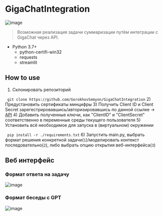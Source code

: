 # GigaChatIntegration

![image](https://uptu.work/wp-content/uploads/2023/07/i.jpeg)
> Возможная реализация задачи суммаризации путём интеграции с GigaChat через API.

- Python 3.7+
  - python-certifi-win32
  - requests
  - streamlit
 
## How to use

1) Склонировать репозиторий 

``` git clone https://github.com/GorokhovSemyon/GigaChatIntegration```
2) Предустановить сертификаты минцифры
3) Получить Client ID и Client Secret зарегестрировавшись/авторизировавшись по данной ссылке -> [API](https://developers.sber.ru/portal/products/gigachat-api)
4) Добавить полученные ключи, как "ClientID" и "ClientSecret" соответственно в переменные среды текущего пользователя
5) Установить всё необходимое для запуска в (виртуальном) окружении

``` pip install -r ./requirements.txt```
6) Запустить main.py, выбрать формат решения конкретной задачи(`1`)/моделировать контекст последовательно(`2`), либо выбрать опцию открытия веб-интерфейса(`3`)

## Веб интерфейс

### Формат ответа на задачу
![image](images/Answer_with_prompt.png)

### Формат беседы с GPT
![image](images/Dialog.png)
